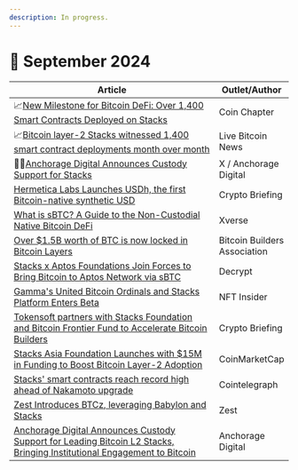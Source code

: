 ```yaml
---
description: In progress.
---
```


# 🔸 September 2024

<table><thead><tr><th width="471">Article</th><th>Outlet/Author</th></tr></thead><tbody><tr><td>📈<a href="https://coinchapter.com/new-milestone-for-bitcoin-defi-over-1400-smart-contracts-deployed-on-stacks-even-before-major-upgrade/">New Milestone for Bitcoin DeFi: Over 1,400 Smart Contracts Deployed on Stacks</a></td><td>Coin Chapter</td></tr><tr><td>📈<a href="https://www.livebitcoinnews.com/stacks-registers-unseen-smart-contract-deployment-days-away-from-its-nakamoto-upgrade/">Bitcoin layer-2 Stacks witnessed 1,400 smart contract deployments month over month</a></td><td>Live Bitcoin News</td></tr><tr><td>🤝🏻<a href="https://x.com/Stacks/status/1831335327300309174?utm_source=stackssnacks.com&#x26;utm_medium=referral&#x26;utm_campaign=anchorage-digital-supporting-stacks-btc-bash-and-other-highlights">Anchorage Digital Announces Custody Support for Stacks</a></td><td>X / Anchorage Digital</td></tr><tr><td><a href="https://cryptobriefing.com/bitcoin-synthetic-dollar-25-percent-yield/?ref=stacksblog">Hermetica Labs Launches USDh, the first Bitcoin-native synthetic USD</a></td><td>Crypto Briefing</td></tr><tr><td><a href="https://www.xverse.app/blog/what-is-sbtc?ref=stacksblog">What is sBTC? A Guide to the Non-Custodial Native Bitcoin DeFi</a></td><td>Xverse</td></tr><tr><td><a href="https://subscribe.bitcoinbuildersassociation.com/p/over-15b-worth-of-btc-is-now-locked?ref=stacksblog">Over $1.5B worth of BTC is now locked in Bitcoin Layers</a></td><td>Bitcoin Builders Association</td></tr><tr><td><a href="https://decrypt.co/249825/bitcoin-stacks-l2-brings-its-sbtc-to-the-aptos-network">Stacks x Aptos Foundations Join Forces to Bring Bitcoin to Aptos Network via sBTC</a></td><td>Decrypt</td></tr><tr><td><a href="https://nftinsider.io/gamma-bitcoin-beta/?ref=stacksblog">Gamma's United Bitcoin Ordinals and Stacks Platform Enters Beta</a></td><td>NFT Insider</td></tr><tr><td><a href="https://cryptobriefing.com/bitcoin-builders-acceleration-partnership/?ref=stacksblog">Tokensoft partners with Stacks Foundation and Bitcoin Frontier Fund to Accelerate Bitcoin Builders </a></td><td>Crypto Briefing</td></tr><tr><td><a href="https://coinmarketcap.com/community/articles/66e2998ae0c16b2dea22b4f1/?ref=stacksblog">Stacks Asia Foundation Launches with $15M in Funding to Boost Bitcoin Layer-2 Adoption</a></td><td>CoinMarketCap</td></tr><tr><td><a href="https://cointelegraph.com/news/stacks-record-smart-contracts-nakamoto-upgrade?ref=stacksblog">Stacks' smart contracts reach record high ahead of Nakamoto upgrade</a></td><td>Cointelegraph</td></tr><tr><td><a href="https://subscribe.bitcoinbuildersassociation.com/p/zest-introduces-btcz-leveraging-babylon?ref=stacksblog">Zest Introduces BTCz, leveraging Babylon and Stacks</a></td><td>Zest</td></tr><tr><td><a href="https://stacks.org/anchorage-digital-partnership?ref=stacksblog">Anchorage Digital Announces Custody Support for Leading Bitcoin L2 Stacks, Bringing Institutional Engagement to Bitcoin</a></td><td>Anchorage Digital</td></tr></tbody></table>
